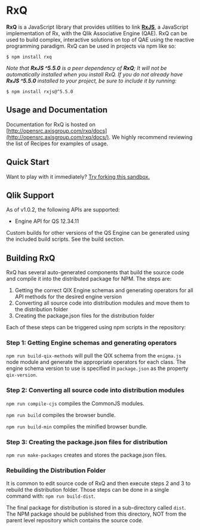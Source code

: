 # RxQ
**RxQ** is a JavaScript library that provides utilities to link [**RxJS**](https://github.com/ReactiveX/rxjs), a JavaScript implementation of Rx, with the Qlik Associative Engine (QAE). RxQ can be used to build complex, interactive solutions on top of QAE using the reactive programming paradigm. RxQ can be used in projects via npm like so:
```
$ npm install rxq
```

*Note that **RxJS ^5.5.0** is a peer dependency of **RxQ**; It will not be automatically installed when you install RxQ. If you do not already have **RxJS ^5.5.0** installed to your project, be sure to include it by running:*
```
$ npm install rxjs@^5.5.0
```

## Usage and Documentation
Documentation for RxQ is hosted on [http://opensrc.axisgroup.com/rxq/docs](http://opensrc.axisgroup.com/rxq/docs/). We highly recommend reviewing the list of Recipes for examples of usage.

## Quick Start
Want to play with it immediately? [Try forking this sandbox.](https://codesandbox.io/embed/o155xl98y)

## Qlik Support
As of v1.0.2, the following APIs are supported:
- Engine API for QS 12.34.11

Custom builds for other versions of the QS Engine can be generated using the included build scripts. See the build section.


## Building RxQ
RxQ has several auto-generated components that build the source code and compile it into the distributed package for NPM. The steps are:
1) Getting the correct QIX Engine schemas and generating operators for all API methods for the desired engine version
2) Converting all source code into distribution modules and move them to the distribution folder
3) Creating the package.json files for the distribution folder

Each of these steps can be triggered using npm scripts in the repository:

### Step 1: Getting Engine schemas and generating operators
`npm run build-qix-methods` will pull the QIX schema from the `enigma.js` node module and generate the appropriate operators for each class. The engine schema version to use is specified in `package.json` as the property `qix-version`.

### Step 2: Converting all source code into distribution modules
`npm run compile-cjs` compiles the CommonJS modules.

`npm run build` compiles the browser bundle.

`npm run build-min` compiles the minified browser bundle.

### Step 3: Creating the package.json files for distribution
`npm run make-packages` creates and stores the package.json files.

### Rebuilding the Distribution Folder
It is common to edit source code of RxQ and then execute steps 2 and 3 to rebuild the distribution folder. Those steps can be done in a single command with:
`npm run build-dist`.

The final package for distribution is stored in a sub-directory called `dist`. The NPM package should be published from this directory, NOT from the parent level repository which contains the source code.
